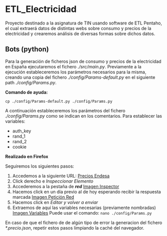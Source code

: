 # ETL_Electricidad
Proyecto destinado a la asignatura de TIN usando software de ETL Pentaho, el cual extraerá datos de distintas webs sobre consumo y precios de la electricidad y crearemos análisis de diversas formas sobre dichos datos.

## Bots (python)
Para la generación de ficheros json de consumo y precios de la electricidad en España ejecutaremos el fichero _./src/main.py_. Previamente a la ejecución estableceremos los parámetros necesarios para la misma, creando una copia del fichero _./config/Params-default.py_ en el siguiente path _./config/Params.py_.

**Comando de ayuda:**

`cp ./config/Params-default.py ./config/Params.py`

A continuación estableceremos los parámetros del fichero _./config/Params.py_ como se indican en los comentarios. Para establecer las variables:
-  auth_key
-  rand_1
-  rand_2
-  cookie

**Realizado en Firefox**

Seguiremos los siguientes pasos:
  1.  Accedemos a la siguiente URL: [Precios Endesa](https://www.endesaclientes.com/precio-luz-pvpc.html)
  2.  Click derecho e _Inspeccionar Elemento_
  3.  Accederemos a la pestaña de **_red_**
     [Imagen Inspector](https://www.dropbox.com/s/k00hc41eixza2fj/Petici%C3%B3n%20Web%201.png?dl=0)
  4.  Hacemos click en un día previo al de hoy esperando recibir la respuesta marcada
     [Imagen Petición Red](https://www.dropbox.com/s/3mm6axfnqpnij9s/Petici%C3%B3n%20Web%202.png?dl=0)
  5.  Hacemos click en _Editar y volver a enviar_
  6.  Extraemos de aquí las variables necesarias (previamente nombradas)
     [Imagen Variables](https://www.dropbox.com/s/qz81fky8w29hys9/Petici%C3%B3n%20Web%203.png?dl=0)
     Puede usar el comando: `nano ./config/Params.py`

En caso de que el fichero de de algún tipo de error la generacion del fichero _*.precio.json_, repetir estos pasos limpiando la caché del navegador.

